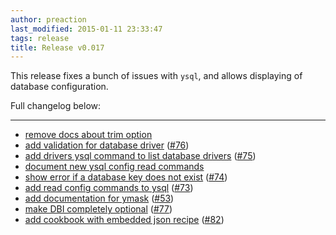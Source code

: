```yaml
---
author: preaction
last_modified: 2015-01-11 23:33:47
tags: release
title: Release v0.017
---
```


This release fixes a bunch of issues with `ysql`, and allows displaying of database
configuration.

Full changelog below:

---

* [remove docs about trim option](https://github.com/preaction/Statocles/commit/bec7ae0df7a91d8c8b285e26209692aa5212fa9d)
* [add validation for database driver](https://github.com/preaction/Statocles/commit/2cac631f018e2ba12efeeb712f24d7ec017753d8) ([#76](https://github.com/preaction/Statocles/issues/76))
* [add drivers ysql command to list database drivers](https://github.com/preaction/Statocles/commit/62a9176890b641d26ec843bb157304e7b2476bf5) ([#75](https://github.com/preaction/Statocles/issues/75))
* [document new ysql config read commands](https://github.com/preaction/Statocles/commit/2b801e0238f510df3c4849f47620cf9d8d9ee571)
* [show error if a database key does not exist](https://github.com/preaction/Statocles/commit/b0552cc674de31341dfe0d2da9643d4bfce6a689) ([#74](https://github.com/preaction/Statocles/issues/74))
* [add read config commands to ysql](https://github.com/preaction/Statocles/commit/90850e278ff311233a7ade276b7b60b2c2381767) ([#73](https://github.com/preaction/Statocles/issues/73))
* [add documentation for ymask](https://github.com/preaction/Statocles/commit/0b9a46c2d14cc0fc7fa5c9fb5affb93bf859cf64) ([#53](https://github.com/preaction/Statocles/issues/53))
* [make DBI completely optional](https://github.com/preaction/Statocles/commit/cb42b499ef1755eb8798a37c7d757c24e1f8c53b) ([#77](https://github.com/preaction/Statocles/issues/77))
* [add cookbook with embedded json recipe](https://github.com/preaction/Statocles/commit/aff2829abd5c7d6c328fc8c737a7164b0735c5c1) ([#82](https://github.com/preaction/Statocles/issues/82))
